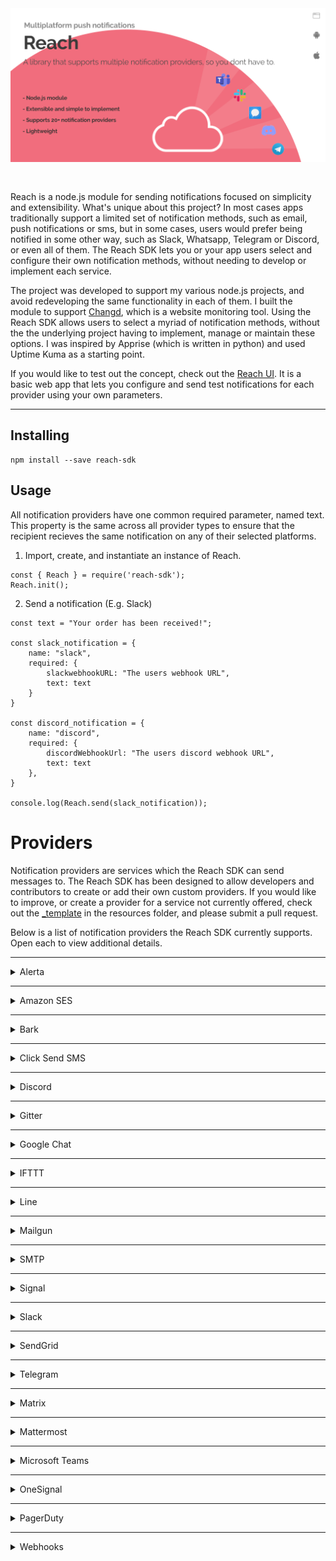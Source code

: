 <img src="./resources/header.png" style="margin-bottom: 30px" />

Reach is a node.js module for sending notifications focused on simplicity and extensibility. What's unique about this project? In most cases apps traditionally support a limited set of notification methods, such as email, push notifications or sms, but in some cases, users would prefer being notified in some other way, such as Slack, Whatsapp, Telegram or Discord, or even all of them. The Reach SDK lets you or your app users select and configure their own notification methods, without needing to develop or implement each service.

The project was developed to support my various node.js projects, and avoid redeveloping the same functionality in each of them. I built the module to support <a href="https://www.github.com/paschmann/changd" target="_blank">Changd</a>, which is a website monitoring tool. Using the Reach SDK allows users to select a myriad of notification methods, without the the underlying project having to implement, manage or maintain these options. I was inspired by Apprise (which is written in python) and used Uptime Kuma as a starting point.

If you would like to test out the concept, check out the <A href='https://www.github.com/paschmann/reach-ui' target='_blank'>Reach UI</a>. It is a basic web app that lets you configure and send test notifications for each provider using your own parameters.


<hr>


## Installing

```
npm install --save reach-sdk
```

## Usage

All notification providers have one common required parameter, named text. This property is the same across all provider types to ensure that the recipient recieves the same notification on any of their selected platforms.

1. Import, create, and instantiate an instance of Reach.

```
const { Reach } = require('reach-sdk');
Reach.init();
```
2. Send a notification (E.g. Slack)

```
const text = "Your order has been received!";

const slack_notification = {
    name: "slack",
    required: {
        slackwebhookURL: "The users webhook URL",
        text: text
    }
}

const discord_notification = {
    name: "discord",
    required: {
		discordWebhookUrl: "The users discord webhook URL",
		text: text
	},
}

console.log(Reach.send(slack_notification));
```

# Providers

Notification providers are services which the Reach SDK can send messages to. The Reach SDK has been designed to allow developers and contributors to create or add their own custom providers. If you would like to improve, or create a provider for a service not currently offered, check out the <a href="resources/_template.js" target="_blank">_template</a> in the resources folder, and please submit a pull request.

Below is a list of notification providers the Reach SDK currently supports. Open each to view additional details.

<hr>


<details>
  <summary>Alerta</summary>

#### Parameters
```

        required: {
			alertaApiKey: "",
			alertaApiEndpoint: "",
			alertaEnvironment: "",
			group: "",
			event: "",
			resource: "",
			text: ""
		},
		optional: {
			value: "",
			tags: [""],
			origin: "",
			type: "",
			service: [""],
			correlate: [""],
			severity: ""
		}
```

#### Setup
In Alerta open the menu on the left, select API Keys and create a new API key. The key will need the write:alerts scope. The API Endpoint can be found in the About menu screen.

</details>

<hr>

<details>
  <summary>Amazon SES</summary>

#### Parameters
```
        required: {
            accessKeyId: "accessKeyId",
            secretAccessKey: "secretAccessKey",
            from: "",
            to: "",
            subject : "",
            text: ""
        },
        optional: {
            cc: "",
            bcc: "",
            html: "",
            attachments: ""
        }
```

#### Setup
Please follow this document to setup SES: <a href='https://docs.aws.amazon.com/ses/latest/dg/setting-up.html' target='_blank'>Guide</a>

</details>
<hr>

<details>
  <summary>Bark</summary>

#### Parameters
```

        required: {
			barkApiUrl: "",
			deviceKey: "",
			title: "",
			text: ""
		},
		optional: {}
```

#### Setup
In order to use Bark push notifications with their iOS app, you need a Bark server. You can set one up using their <a href='https://github.com/Finb/bark-server#for-docker-user' target='_blank'>guide</a> and Docker is a quick and easy option. Once you have the server running, you will need the Server URL and the Device Key parameters, you can find the Device Key in the mobile app in the "Server List" screen (Alphpa numeric code) below the server address.

</details>

<hr>

<details>
  <summary>Click Send SMS</summary>

#### Parameters
```

        required: {
			clicksendsmsLogin: "",
			clicksendsmsApiKey: "",
			clicksendsmsToNumber: "",
			clicksendsmsSenderName: "",
			text: ""
		},
		optional: {
            source: ""
        }
```

#### Setup
In the Click Send admin panel, you can get your SMS login and API Key from the Developers, API Credentials screen.

</details>
<hr>

<details>
  <summary>Discord</summary>

#### Parameters
```
        required: {
            discordWebhookUrl: "",
            text: ""
        },
        optional: {
            discordUsername: ""
        }
```
#### Setup
In Discord, open the channel settings and select Integrations. Create a new webhook and Copy the Webhook URL into the discordWebhookUrl parameter. The discordUsername can be any string, if empty, it will be the bots name that was provided when creating the webhook.

</details>
<hr>

<details>
  <summary>Gitter</summary>

#### Parameters
```
        required: {
            accessToken: "",
            roomId: "",
            text: ""
        },
        optional: {}
```
#### Setup
Gitter notifications require a Personal Access Token, this can be created from their <a href='https://developer.gitter.im/apps' target='_blank'>developer site</a>. Messages can be sent to rooms you are already a member of. In order to get the room ID, you will need to use something like Chrome Developer Tools to view network requests. Open Chrome dev tools and select the Network requests tab, clear the history (if needed) and open the room, this should show the API call to the chatMessages endpoint which will include the room ID. E.g.  https://gitter.im/api/v1/rooms/<b>62d804996da03739849a4d67</b>/chatMessages

</details>
<hr>

<details>
  <summary>Google Chat</summary>

#### Parameters
```
        required: {
            googleChatWebhookUrl: "",
            text: ""
        },
        optional: {}
```
#### Setup
Important: webhooks are only enabled for Google Workspace accounts, not personal Gmail accounts.
Please follow this document to setup a incoming webhook and get the URL: <a href='https://developers.google.com/chat/how-tos/webhooks#node.js' target='_blank'>Guide</a>

</details>
<hr>

<details>
  <summary>IFTTT</summary>

#### Parameters
```
        required: {
            iftttServiceKey: "",
			eventName: "",
			text: ""
        },
        optional: {}
```
#### Setup
Setup a webhook in IFTTT using this <a href='https://ifttt.com/maker_webhooks/settings' target='_blank'>URL</a>. Next create a new applet and note its name as this needs to be specified in the eventName parameter, use a "Webhook" as the "If" trigger. You can find the iftttServiceKey in Documentation from the <a href='https://ifttt.com/maker_webhooks' target='_blank'>webhooks page</a>.

</details>
<hr>

<details>
  <summary>Line</summary>

#### Parameters
```
        required: {
            lineChannelAccessToken: "",
			lineUserID: "",
			text: ""
        },
        optional: {}
```
#### Setup
Open <a href='https://developers.line.biz/console' target='_blank'>Developer Console</a>, create a provider. Open the new provider and create a new Messaging API channel. Complete the required fields and navigate to the new channel. On the Basic Settings screen, scroll to the bottom and note your Line User ID, use this in the required parameter field and where you will recieve your messages. To get a access token, select the "Message API" tab, and create a channel access token at the bottom of the screen.

</details>
<hr>

<details>
  <summary>Mailgun</summary>

```
        required: {
            smtpUsername: "",
            smtpPassword: "",
            smtpFrom: "",
            smtpTo: "",
            subject : "",
            text: ""
        },
        optional: {
            smtpCC: "",
            smtpBCC: "",
            html: "",
            attachments: ""
        }
```

#### Setup
Once you have your mailgun account setup, you can get your username and password from the SMTP page on your <a href='https://app.mailgun.com/app/sending/domains' target='_blank'>domain</a>.

</details>
<hr>

<details>
  <summary>SMTP</summary>

```
        required: {
            smtpHost: "Server Host",
            smtpPort: "Server Port",
            smtpFrom: "",
            smtpTo: "",
            subject : "",
            text: ""
        },
        optional: {
            smtpIgnoreTLSError: "True/False - Boolean",
            smtpDkimDomain: "",
            smtpDkimKeySelector: "",
            smtpDkimPrivateKey: "",
            smtpDkimHashAlgo: "",
            smtpDkimheaderFieldNames: "",
            smtpDkimskipFields: "",
            smtpUsername: "",
            smtpPassword: "",
            smtpSecure: "TLS?",
            smtpCC: "",
            smtpBCC: "",
            html: "",
            attachments: ""
        }
```

#### Setup
Please follow your hosting providers' instructions for setting up and getting the above parameters.

</details>
<hr>

<details>
  <summary>Signal</summary>

```
        required: {
            signalUrl: "",
			signalNumber: "",
			signalRecipients: "",
			text: ""
		},
		optional: {}
```
#### Setup
Signal requires that a middleware Rest API is in place before it can be used with the reach API. Please see this <a href='https://github.com/bbernhard/signal-cli-rest-api' target='_blank'>guide</a> for setting up a middleware layer using docker, you can then use this endpoint as the signalUrl.

</details>
<hr>

<details>
  <summary>Slack</summary>

```
        required: {
            slackwebhookURL: "",
            text: ""
        },
        optional: {}
```
#### Setup
Follow this guide to create a webhook: <a href='https://api.slack.com/messaging/webhooks'>Guide</a>. 
TL;DR - Open your workspace settings, create a new app and get the webhook details from the Incoming Webhooks page.

</details>
<hr>

<details>
  <summary>SendGrid</summary>


```
        required: {
            sendgridApiKey: "",
			from: "",
            to: "",
			subject: "",
			text: ""
        },
        optional: {}
```

#### Setup
Setup a API Key with access to the "Mail Send" role, using the Settings menu from the SendGrid Dashboard/

</details>
<hr>


<details>
  <summary>Telegram</summary>


```
        required: {
            telegramBotToken: "Bot token",
            telegramChatID: "Chat Id",
            text: "Text"
        },
        optional: {}
```

#### Setup
Create a bot using the @botfather channel. Take note of the Access Token. To get the chat_id parameter, create a new group chat and add your new bot, also add @RawDataBot. This will print out the chat object, and in the object will be the TelegramChatID.

</details>
<hr>

<details>
  <summary>Matrix</summary>


```
        required: {
            matrixHomeServerUrl: "",
			matrixAccessToken: "",
			matrixRoomId: "",
			text: ""
        },
        optional: {}
```

#### Setup
In order to send notifications to Matrix, Reach requires the Homeserver Url, a access token and the room ID. In the <a href='https://element.io' target='_blank'>Element Webclient</a> you can get the Homeserver URL and Access Token from the "All Settings" menu and Help and About screen in the Advanced section. The room ID can be viewed in the Room settings, under the Advanced screen.

</details>
<hr>

<details>
  <summary>Mattermost</summary>


```
        required: {
            mattermostWebhookUrl: "",
			text: ""
        },
        optional: {}
```

#### Setup
In order to send notifications to Mattermost, you will need to enable incoming webhooks for your instance. You can do this from the Main Menu, under integrations. Copy the URL and use this in the mattermostWebhookUrl parameter.

</details>
<hr>

<details>
  <summary>Microsoft Teams</summary>


```
        required: {
            teamsWebhookUrl: "",
			text: ""
        },
        optional: {}
```

#### Setup
In order to receive notifications in MS Teams, you need to enable a incoming webhook for the channel. Open the channel settings menu using the three dots next to the channel name in Channels list, and select connectors. Select Add for the incoming webhook. Once added, select configure, provide the name and press Create. You will then receive the webhook Url. For more information, see this: <a href='https://docs.microsoft.com/en-us/microsoftteams/platform/webhooks-and-connectors/how-to/add-incoming-webhook' target='_blank'>Guide</a>

</details>
<hr>

<details>
  <summary>OneSignal</summary>


```
        required: {
			onesignalAppId: "",
			onesignalApiKey: "",
			text: ""
		},
		optional: {
			title: ""
		}
```

#### Setup
OneSignal requires that you create a setup a API Key.

</details>
<hr>


<details>
  <summary>PagerDuty</summary>


```
        required: {
			pagerDutyApiKey: "",
            pagerDutyRoutingKey: "",
            eventAction: "", (trigger, acknowldge or resolve) 
            source: "",
            severity: "", (critical, warning, error or info)
            text: ""
		},
		optional: {
            dedup_key: "",
            timestamp: "",
            component: "",
            group: "",
            class: "",
            custom_details: {}
        }
```

#### Setup
To setup PagerDuty to work with Reach, you will need a Api Key and Routing Key (aka Integration Key). The Api Key can be found in the Integrations Menu, then API Access and Keys page. The Routng Key will be provided when you create a new Service, the service will need to haev the Events API v2 Integration selected, after creating you will be provided with the Routing/Integration key.

</details>
<hr>

<details>
  <summary>Webhooks</summary>


```
        required: {
            webhookUrl: "",
            text: ""
        },
        optional: {
            payload: ""
        }
```

#### Setup
This is a generic provider which makes a HTTP POST to the webhookUrl.

</details>